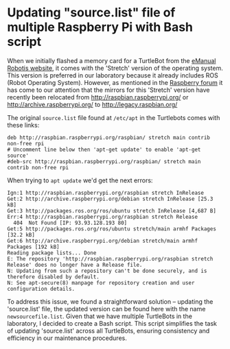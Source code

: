 # Updating "source.list" file of multiple Raspberry Pi with Bash script

When we initially flashed a memory card for a TurtleBot from the [eManual Robotis website](https://emanual.robotis.com/docs/en/platform/turtlebot3/sbc_setup/), it comes with the 'Stretch' version of the operating system. This version is preferred in our laboratory because it already includes ROS (Robot Operating System). However, as mentioned in the [Raspberry forum](https://forums.raspberrypi.com/viewtopic.php?t=356182) it has come to our attention that the mirrors for this 'Stretch' version have recently been relocated from http://raspbian.raspberrypi.org/ or http://archive.raspberrypi.org/ to http://legacy.raspbian.org/

The original `source.list` file found at `/etc/apt` in the Turtlebots comes with these links:

```
deb http://raspbian.raspberrypi.org/raspbian/ stretch main contrib non-free rpi
# Uncomment line below then 'apt-get update' to enable 'apt-get source'
#deb-src http://raspbian.raspberrypi.org/raspbian/ stretch main contrib non-free rpi
```

When trying to `apt update` we'd get the next errors:

```
Ign:1 http://raspbian.raspberrypi.org/raspbian stretch InRelease                                                  
Get:2 http://archive.raspberrypi.org/debian stretch InRelease [25.3 kB]
Get:3 http://packages.ros.org/ros/ubuntu stretch InRelease [4,687 B]
Err:4 http://raspbian.raspberrypi.org/raspbian stretch Release                                                    
  404  Not Found [IP: 93.93.128.193 80]
Get:5 http://packages.ros.org/ros/ubuntu stretch/main armhf Packages [32.2 kB]
Get:6 http://archive.raspberrypi.org/debian stretch/main armhf Packages [192 kB]
Reading package lists... Done                                                                                     
E: The repository 'http://raspbian.raspberrypi.org/raspbian stretch Release' does no longer have a Release file.
N: Updating from such a repository can't be done securely, and is therefore disabled by default.
N: See apt-secure(8) manpage for repository creation and user configuration details.
```

To address this issue, we found a straightforward solution – updating the 'source.list' file, the updated version can be found here with the name `newsourcefile.list`. Given that we have multiple TurtleBots in the laboratory, I decided to create a Bash script. This script simplifies the task of updating 'source.list' across all TurtleBots, ensuring consistency and efficiency in our maintenance procedures.
